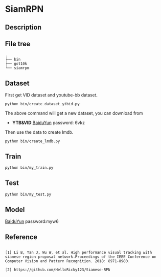 # SiamRPN

## Description

## File tree
```
.
├── bin
├── got10k
└── siamrpn
```

## Dataset
First get VID dataset and youtube-bb dataset. 
```
python bin/create_dataset_ytbid.py 
```
The above command  will get a new dataset, you can download from 

- **YTB&VID**  [BaiduYun](https://pan.baidu.com/s/1gF8PSZDzw-7EAVrdYHQwsA) password: 6vkz 

Then use the data to create lmdb.
```
python bin/create_lmdb.py
```
## Train
```bash
python bin/my_train.py 
```
## Test
```bash
python bin/my_test.py 
```

## Model

[BaiduYun](https://pan.baidu.com/s/1tENmHYBzomQE31DO5PCmcQ)  password:myw6

## Reference
```

[1] Li B, Yan J, Wu W, et al. High performance visual tracking with siamese region proposal network.Proceedings of the IEEE Conference on Computer Vision and Pattern Recognition. 2018: 8971-8980.

[2] https://github.com/HelloRicky123/Siamese-RPN

```

